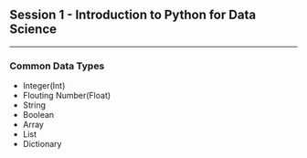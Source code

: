 ## Session 1 - Introduction to Python for Data Science
___

### Common Data Types

- Integer(Int)
- Flouting Number(Float)
- String
- Boolean
- Array
- List
- Dictionary